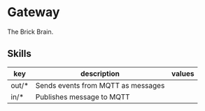# Gateway

The Brick Brain.

## Skills

| key   | description                        | values |
|-------|------------------------------------|--------|
| out/* | Sends events from MQTT as messages |        |
| in/*  | Publishes message to MQTT          |        |
